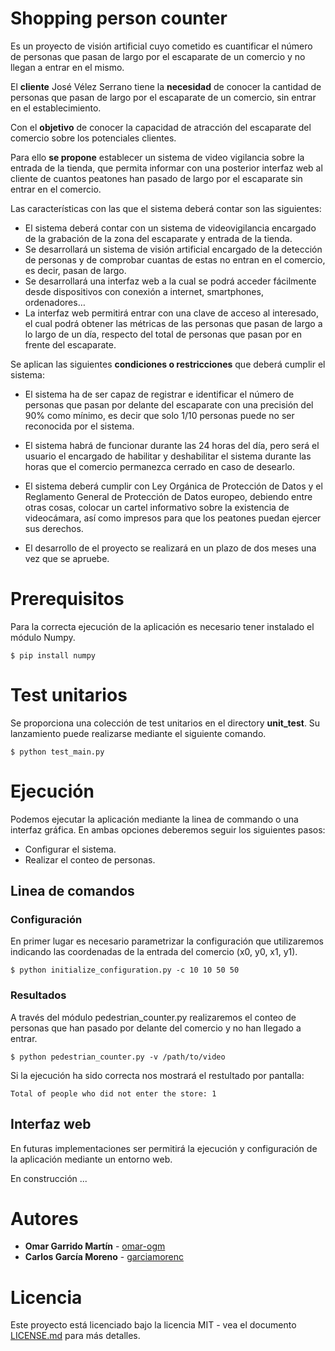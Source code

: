 # Shopping person counter

Es un proyecto de visión artificial cuyo cometido es cuantificar el número de personas que pasan de largo por el escaparate de un comercio y no llegan a entrar en el mismo.

El **cliente** José Vélez Serrano tiene la **necesidad** de conocer la cantidad de personas que pasan
de largo por el escaparate de un comercio, sin entrar en el establecimiento. 

Con el **objetivo** de conocer la capacidad de atracción del escaparate del comercio sobre los potenciales clientes.

Para ello **se propone** establecer un sistema de video vigilancia sobre la entrada de la tienda, que permita informar con una posterior interfaz web al cliente de cuantos peatones han pasado de largo por el escaparate sin entrar en el comercio.


Las características con las que el sistema deberá contar son las siguientes:

- El sistema deberá contar con un sistema de videovigilancia encargado de la grabación de la zona del escaparate y
entrada de la tienda.
- Se desarrollará un sistema de visión artificial encargado de la detección de personas y de comprobar cuantas de
estas no entran en el comercio, es decir, pasan de largo.
- Se desarrollará una interfaz web a la cual se podrá acceder fácilmente desde dispositivos con conexión a internet,
smartphones, ordenadores…
- La interfaz web permitirá entrar con una clave de acceso al interesado, el cual podrá obtener las métricas de las
personas que pasan de largo a lo largo de un día, respecto del total de personas que pasan por en frente del
escaparate.

Se aplican las siguientes **condiciones o restricciones** que deberá cumplir el sistema:

- El sistema ha de ser capaz de registrar e identificar el número de personas que pasan por delante del escaparate
con una precisión del 90% como mínimo, es decir que solo 1/10 personas puede no ser reconocida por el sistema.

- El sistema habrá de funcionar durante las 24 horas del día, pero será el usuario el encargado de habilitar y
deshabilitar el sistema durante las horas que el comercio permanezca cerrado en caso de desearlo.
- El sistema deberá cumplir con Ley Orgánica de Protección de Datos y el Reglamento General de Protección de
Datos europeo, debiendo entre otras cosas, colocar un cartel informativo sobre la existencia de videocámara, así
como impresos para que los peatones puedan ejercer sus derechos.
- El desarrollo de el proyecto se realizará en un plazo de dos meses una vez que se apruebe.

# Prerequisitos

Para la correcta ejecución de la aplicación es necesario tener instalado el módulo Numpy.

```
$ pip install numpy
```

# Test unitarios

Se proporciona una colección de test unitarios en el directory **unit_test**. Su lanzamiento puede realizarse mediante el siguiente comando.

``$ python test_main.py``

# Ejecución

Podemos ejecutar la aplicación mediante la linea de commando o una interfaz gráfica. En ambas opciones deberemos seguir los siguientes pasos:

* Configurar el sistema.
* Realizar el conteo de personas.

## Linea de comandos

### Configuración
En primer lugar es necesario parametrizar la configuración que utilizaremos indicando las coordenadas de la entrada del comercio (x0, y0, x1, y1).

``$ python initialize_configuration.py -c 10 10 50 50``


### Resultados
A través del módulo pedestrian_counter.py realizaremos el conteo de personas que han pasado por delante del comercio y no han llegado a entrar.

``$ python pedestrian_counter.py -v /path/to/video``

Si la ejecución ha sido correcta nos mostrará el restultado por pantalla:

``Total of people who did not enter the store: 1``


## Interfaz web

En futuras implementaciones ser permitirá la ejecución y configuración de la aplicación mediante un entorno web.

En construcción ...

# Autores

* **Omar Garrido Martín** - [omar-ogm](https://github.com/omar-ogm)
* **Carlos García Moreno** - [garciamorenc](https://github.com/garciamorenc)

# Licencia

Este proyecto está licenciado bajo la licencia MIT - vea el documento [LICENSE.md](LICENSE) para más detalles.
